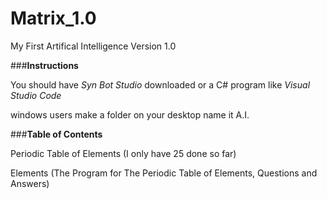 
# Matrix_1.0
My First Artifical Intelligence Version 1.0

###**Instructions**

You should have _Syn Bot Studio_ downloaded or a C# program like _Visual Studio Code_


windows users make a folder on your desktop name it A.I.



###**Table of Contents**

Periodic Table of Elements  (I only have 25 done so far)

Elements (The Program for The Periodic Table of Elements, Questions and Answers)
